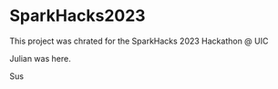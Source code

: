 # SparkHacks2023
This project was chrated for the SparkHacks 2023 Hackathon @ UIC

Julian was here.




Sus